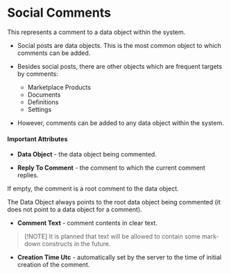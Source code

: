 
# Social Comments

This represents a comment to a data object within the system. 

- Social posts are data objects. This is the most common object to which comments can be added.

- Besides social posts, there are other objects which are frequent targets by comments:

    - Marketplace Products
    - Documents
    - Definitions
    - Settings
    
- However, comments can be added to any data object within the system.

#### Important Attributes

- **Data Object** - the data object being commented.

- **Reply To Comment** - the comment to which the current comment replies. 

If empty, the comment is a root comment to the data object.

Тhe Data Object always points to the root data object being commented (it does not point to a data object for a comment).

- **Comment Text** - comment contents in clear text.

> [!NОТЕ]
> It is planned that text will be allowed to contain some mark-down constructs in the future.

- **Creation Time Utc** - automatically set by the server to the time of initial creation of the comment.
